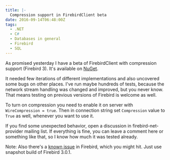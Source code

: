 ```yaml
---
title: |-
  Compression support in FirebirdClient beta
date: 2016-09-14T06:48:00Z
tags:
  - .NET
  - C#
  - Databases in general
  - Firebird
  - SQL
---
```

As promised yesterday I have a beta of FirebirdClient with compression support (Firebird 3). It's available on [NuGet][1].

<!-- excerpt -->

It needed few iterations of different implementations and also uncovered some bugs on other places. I've run maybe hundreds of tests, because the network stream handling was changed and improved, but you never know. That means testing on previous versions of Firebird is welcome as well.

To turn on compression you need to enable it on server with `WireCompression = true`. Then in connection string set `Compression` value to `True` as well, whenever you want to use it.

If you find some unexpected behavior, open a discussion in firebird-net-provider mailing list. If everything is fine, you can leave a comment here or something like that, so I know how much it was tested already.

Note: Also there's a [known issue][2] in Firebird, which you might hit. Just use snapshot build of Firebird 3.0.1.

[1]: https://www.nuget.org/packages/FirebirdSql.Data.FirebirdClient/5.5.0-beta1
[2]: http://tracker.firebirdsql.org/browse/CORE-5347